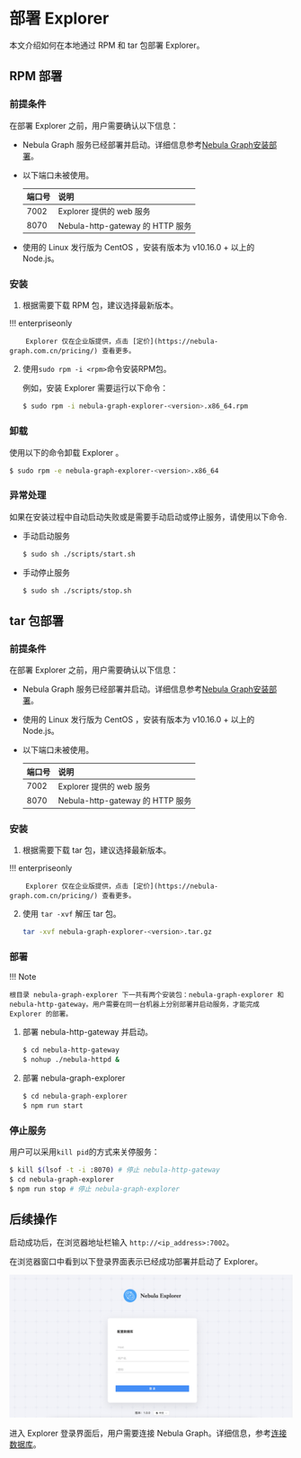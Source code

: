 # 部署 Explorer

本文介绍如何在本地通过 RPM 和 tar 包部署 Explorer。

## RPM 部署

### 前提条件

在部署 Explorer 之前，用户需要确认以下信息：

- Nebula Graph 服务已经部署并启动。详细信息参考[Nebula Graph安装部署](../../4.deployment-and-installation/1.resource-preparations.md "点击前往 Nebula Graph 安装部署")。

- 以下端口未被使用。

  | 端口号 | 说明 |
  | ---- | ---- |
  | 7002 | Explorer 提供的 web 服务 |
  | 8070 | Nebula-http-gateway 的 HTTP 服务 |
  
- 使用的 Linux 发行版为 CentOS ，安装有版本为 v10.16.0 + 以上的 Node.js。

### 安装

1. 根据需要下载 RPM 包，建议选择最新版本。

  !!! enterpriseonly

        Explorer 仅在企业版提供，点击 [定价](https://nebula-graph.com.cn/pricing/) 查看更多。

2. 使用`sudo rpm -i <rpm>`命令安装RPM包。

   例如，安装 Explorer 需要运行以下命令：

   ```bash
   $ sudo rpm -i nebula-graph-explorer-<version>.x86_64.rpm
   ```


### 卸载

使用以下的命令卸载 Explorer 。

```bash
$ sudo rpm -e nebula-graph-explorer-<version>.x86_64
```

### 异常处理

如果在安装过程中自动启动失败或是需要手动启动或停止服务，请使用以下命令.

- 手动启动服务
   
   ```bash
   $ sudo sh ./scripts/start.sh
   ```

- 手动停止服务

   ```bash  
   $ sudo sh ./scripts/stop.sh
   ```

## tar 包部署

### 前提条件

在部署 Explorer 之前，用户需要确认以下信息：

- Nebula Graph 服务已经部署并启动。详细信息参考[Nebula Graph安装部署](../../4.deployment-and-installation/1.resource-preparations.md "点击前往 Nebula Graph 安装部署")。

- 使用的 Linux 发行版为 CentOS ，安装有版本为 v10.16.0 + 以上的 Node.js。

- 以下端口未被使用。

  | 端口号 | 说明 |
  | ---- | ---- |
  | 7002 | Explorer 提供的 web 服务 |
  | 8070 | Nebula-http-gateway 的 HTTP 服务 |

### 安装

1. 根据需要下载 tar 包，建议选择最新版本。

  !!! enterpriseonly

        Explorer 仅在企业版提供，点击 [定价](https://nebula-graph.com.cn/pricing/) 查看更多。

2. 使用 `tar -xvf` 解压 tar 包。

   ```bash
   tar -xvf nebula-graph-explorer-<version>.tar.gz
   ```

### 部署

!!! Note

    根目录 nebula-graph-explorer 下一共有两个安装包：nebula-graph-explorer 和 nebula-http-gateway。用户需要在同一台机器上分别部署并启动服务，才能完成 Explorer 的部署。

1. 部署 nebula-http-gateway 并启动。

   ```bash
   $ cd nebula-http-gateway
   $ nohup ./nebula-httpd &
   ```

2. 部署 nebula-graph-explorer

   ```bash
   $ cd nebula-graph-explorer
   $ npm run start
   ```

### 停止服务

用户可以采用`kill pid`的方式来关停服务：

```bash
$ kill $(lsof -t -i :8070) # 停止 nebula-http-gateway
$ cd nebula-graph-explorer
$ npm run stop # 停止 nebula-graph-explorer
```

## 后续操作

启动成功后，在浏览器地址栏输入 `http://<ip_address>:7002`。

在浏览器窗口中看到以下登录界面表示已经成功部署并启动了 Explorer。

![Nebula Explorer 登录页面](../figs/ex-ug-001.png)

进入 Explorer 登录界面后，用户需要连接 Nebula Graph。详细信息，参考[连接数据库](../deploy-connect/ex-ug-connect.md)。
